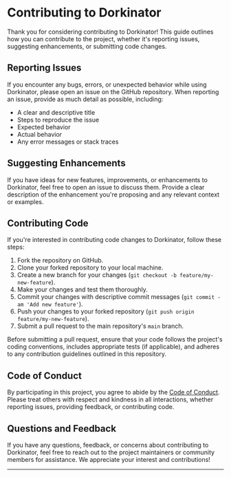 # Contributing to Dorkinator

Thank you for considering contributing to Dorkinator! This guide outlines how you can contribute to the project, whether it's reporting issues, suggesting enhancements, or submitting code changes.

## Reporting Issues

If you encounter any bugs, errors, or unexpected behavior while using Dorkinator, please open an issue on the GitHub repository. When reporting an issue, provide as much detail as possible, including:

- A clear and descriptive title
- Steps to reproduce the issue
- Expected behavior
- Actual behavior
- Any error messages or stack traces

## Suggesting Enhancements

If you have ideas for new features, improvements, or enhancements to Dorkinator, feel free to open an issue to discuss them. Provide a clear description of the enhancement you're proposing and any relevant context or examples.

## Contributing Code

If you're interested in contributing code changes to Dorkinator, follow these steps:

1. Fork the repository on GitHub.
2. Clone your forked repository to your local machine.
3. Create a new branch for your changes (`git checkout -b feature/my-new-feature`).
4. Make your changes and test them thoroughly.
5. Commit your changes with descriptive commit messages (`git commit -am 'Add new feature'`).
6. Push your changes to your forked repository (`git push origin feature/my-new-feature`).
7. Submit a pull request to the main repository's `main` branch.

Before submitting a pull request, ensure that your code follows the project's coding conventions, includes appropriate tests (if applicable), and adheres to any contribution guidelines outlined in this repository.

## Code of Conduct

By participating in this project, you agree to abide by the [Code of Conduct](CODE_OF_CONDUCT.md). Please treat others with respect and kindness in all interactions, whether reporting issues, providing feedback, or contributing code.

## Questions and Feedback

If you have any questions, feedback, or concerns about contributing to Dorkinator, feel free to reach out to the project maintainers or community members for assistance. We appreciate your interest and contributions!

---
